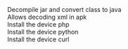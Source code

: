 
<group>
<action warning="Do you want to download it?" auto-off="true" reload="true" visible="[ -e $MODULE_PATH/javaclass ] &amp;&amp; echo 0 || echo 1">
<title>Convert class</title>
<desc>Decompile jar and convert class to java</desc>
<summary sh="echo Download"/>
<script>
wget -q https://github.com/kakathic/Tool-Terminal/raw/master/Module/javaclass.zip2 -O $TMPDIR/modun.zip 2>/dev/null
unzip -oq $TMPDIR/modun.zip -d $START_DIR/data/module
rm -fr $TMPDIR/modun.zip
</script>
</action>
</group>

<group>
<action warning="Do you want to download it?" auto-off="true" reload="true" visible="[ -e $MODULE_PATH/AXMLPrinter2 ] &amp;&amp; echo 0 || echo 1">
<title>AXMLPrinter</title>
<desc>Allows decoding xml in apk</desc>
<summary sh="echo Download"/>
<script>
wget -q https://github.com/kakathic/Tool-Terminal/raw/master/Module/AXMLPrinter2.zip2 -O $TMPDIR/modun.zip 2>/dev/null
unzip -oq $TMPDIR/modun.zip -d $START_DIR/data/module
rm -fr $TMPDIR/modun.zip
</script>
</action>
</group>

<group>
<action warning="You want to install the module ?" auto-off="true" reload="true" visible="[ -e $MODULE_PATH/phptest ] &amp;&amp; echo 0 || echo 1">
<title>PHP</title>
<desc>Install the device php</desc>
<summary sh="echo Download"/>
<script>
echo "Downloading..."
wget -q https://github.com/kakathic/Tool-Terminal/releases/download/php1.0/phptest-$CPU.zip -O $TMPDIR/modun.zip 2>/dev/null
unzip -oq $TMPDIR/modun.zip -d $MODULE_PATH
rm -fr $TMPDIR/modun.zip
echo
echo "Installing..."
tar -xJf $MODULE_PATH/phptest/php-$CPU -C $START_DIR/kr-script 2>/dev/null
</script>
</action>
</group>


<group>
<action warning="You want to install the module ?" auto-off="true" reload="true" visible="[ -e $MODULE_PATH/python ] &amp;&amp; echo 0 || echo 1">
<title>Python</title>
<desc>Install the device python</desc>
<summary sh="echo Download"/>
<script>
echo "Downloading..."
wget -q https://github.com/kakathic/Tool-Terminal/raw/master/Module/python-$CPU.zip2 -O $TMPDIR/modun.zip 2>/dev/null
unzip -oq $TMPDIR/modun.zip -d $MODULE_PATH
rm -fr $TMPDIR/modun.zip
echo
echo "Installing..."
tar -xJf $MODULE_PATH/python/python-$CPU -C $START_DIR/kr-script 2>/dev/null
</script>
</action>
</group>

<group>
<action warning="You want to install the module ?" auto-off="true" reload="true" visible="[ -e $MODULE_PATH/curl ] &amp;&amp; echo 0 || echo 1">
<title>CURL</title>
<desc>Install the device curl</desc>
<summary sh="echo Download"/>
<script>
echo "Downloading..."
wget -q https://github.com/kakathic/Tool-Terminal/raw/master/Module/curl.zip2 -O $TMPDIR/modun.zip 2>/dev/null
unzip -oq $TMPDIR/modun.zip -d $MODULE_PATH
rm -fr $TMPDIR/modun.zip
</script>
</action>
</group>
